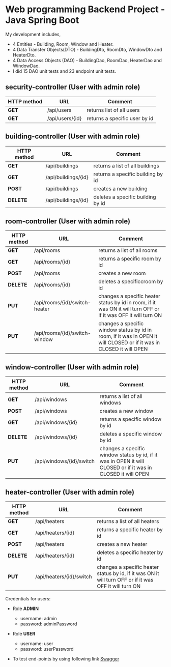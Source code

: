 # Web programming Backend Project - Java Spring Boot

My development includes,

* 4 Entities - Building, Room, Window and Heater.
* 4 Data Transfer Objects(DTO) - BuildingDto, RoomDto, WindowDto and HeaterDto.
* 4 Data Access Objects (DAO) - BuildingDao, RoomDao, HeaterDao and WindowDao.
* I did 15 DAO unit tests and 23 endpoint unit tests.

## security-controller (User with admin role)

| HTTP method | URL | Comment |
|--|--|--|
| **GET** | /api/users | returns list of all users |
| **GET** | /api/users/{id}| returns a specific user by id|

## building-controller (User with admin role)

| HTTP method | URL | Comment |
|--|--|--|
| **GET** | /api/buildings | returns a list of all buildings|
| **GET** | /api/buildings/{id} | returns a specific building by id|
| **POST** | /api/buildings | creates a new building |
| **DELETE** | /api/buildings/{id} | deletes a specific building by id|

## room-controller (User with admin role)

| HTTP method | URL | Comment |
|--|--|--|
| **GET** | /api/rooms | returns a list of all rooms|
| **GET** | /api/rooms/{id} | returns a specific room by id|
| **POST** | /api/rooms | creates a new room |
| **DELETE** | /api/rooms/{id} | deletes a specificcroom by id|
| **PUT** | /api/rooms/{id}/switch-heater | changes a specific heater status by id in room, if it was ON it will turn OFF or if it was OFF it will turn ON|
| **PUT** | /api/rooms/{id}/switch-window | changes a specific window status by id in room, if it was in OPEN it will CLOSED or if it was in CLOSED it will OPEN|

## window-controller (User with admin role)

| HTTP method | URL | Comment |
|--|--|--|
| **GET** | /api/windows | returns a list of all windows|
| **POST** | /api/windows | creates a new window |
| **GET** | /api/windows/{id} | returns a specific window by id|
| **DELETE** | /api/windows/{id} | deletes a specific window by id|
| **PUT** | /api/windows/{id}/switch | changes a specific window status by id, if it was in OPEN it will  CLOSED or if it was in CLOSED it will OPEN|

## heater-controller (User with admin role)

| HTTP method | URL | Comment |
|--|--|--|
| **GET** | /api/heaters | returns a list of all heaters|
| **GET** | /api/heaters/{id} | returns a specific heater by id|
| **POST** | /api/heaters | creates a new heater |
| **DELETE** | /api/heaters/{id} | deletes a specific heater by id|
| **PUT** | /api/heaters/{id}/switch | changes a specific heater status by id, if it was ON it will turn OFF or if it was OFF it will turn ON|

Credentials for users:

* Role **ADMIN**
    * username: admin
    * password: adminPassword
* Role **USER**
    * username: user
    * password: userPassword

* To test end-points by using following link [Swagger](http://localhost:8080/swagger-ui/index.html#/)


